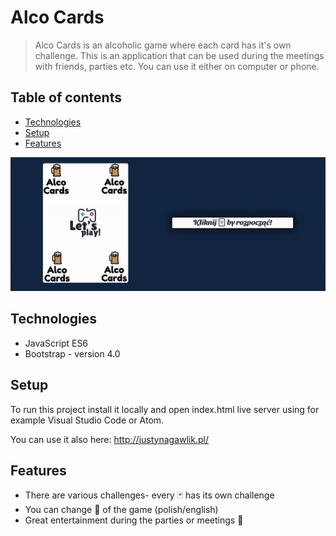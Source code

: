 # Alco Cards

> Alco Cards is an alcoholic game where each card has it's own challenge. This is an application that can be used during the meetings with friends, parties etc. You can use it either on computer or phone.

## Table of contents

- [Technologies](#technologies)
- [Setup](#setup)
- [Features](#features)

![](alco.gif)

## Technologies

- JavaScript ES6
- Bootstrap - version 4.0

## Setup

To run this project install it locally and open index.html live server using for example Visual Studio Code or Atom.

You can use it also here: http://justynagawlik.pl/

## Features

- There are various challenges- every 🃏 has its own challenge
- You can change 👅 of the game (polish/english)
- Great entertainment during the parties or meetings 🍺
